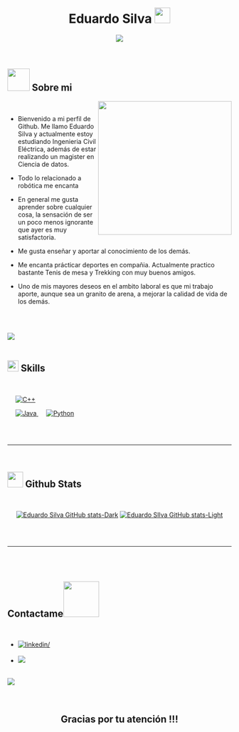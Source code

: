 <h1 align="center"><b>Eduardo Silva </b><img src="https://media.giphy.com/media/hvRJCLFzcasrR4ia7z/giphy.gif" width="35"></h1>

<p align="center">
  <img src="https://readme-typing-svg.herokuapp.com?font=Time+New+Roman&color=cyan&size=25&center=true&vCenter=true&width=600&height=100&lines=Ingeniería+Civil+eléctrica;Ciencia+de+datos;Robótica;Tenis+de+mesa+<3">
</p>


<br>



	
## <picture><img src = "./assets/mdImages/about_me.gif" width = 50px></picture> **Sobre mi**

<picture>
  <source media="(max-width: 767px)" srcset="">
  <img align="right" alt="" src="./assets/mdImages/programming.svg" width=300px>
</picture>

<br>

- Bienvenido a mi perfil de Github. Me llamo Eduardo Silva y actualmente estoy estudiando Ingenieria Civil Eléctrica, además de estar realizando un magister en Ciencia de datos.

- Todo lo relacionado a robótica me encanta

- En general me gusta aprender sobre cualquier cosa, la sensación de ser un poco menos ignorante que ayer es muy satisfactoria.

- Me gusta enseñar y aportar al conocimiento de los demás.

- Me encanta prácticar deportes en compañia. Actualmente practico bastante Tenis de mesa y Trekking con muy buenos amigos.

- Uno de mis mayores deseos en el ambito laboral es que mi trabajo aporte, aunque sea un granito de arena, a mejorar la calidad de vida de los demás.



<br><br>

<img src="https://user-images.githubusercontent.com/73097560/115834477-dbab4500-a447-11eb-908a-139a6edaec5c.gif"><br><br>

## <img src="https://media2.giphy.com/media/QssGEmpkyEOhBCb7e1/giphy.gif?cid=ecf05e47a0n3gi1bfqntqmob8g9aid1oyj2wr3ds3mg700bl&rid=giphy.gif" width ="25"><b> Skills</b>
<br>

<p align="center"> 

  &emsp;
  <a href="https://www.w3schools.com/cpp/" target="_blank"> 
    <img alt="C++" src="https://img.shields.io/badge/C++%20-%2300599C.svg?style=plastic&logo=c%2B%2B&logoColor=white">
  </a> 

  &emsp;
  <a href="https://www.java.com" target="_blank"> 
    <img alt="Java" src="https://img.shields.io/badge/Java-%23007396.svg?style=plastic&logo=java&logoColor=white">
  </a>
  &emsp;
   <a href="https://www.python.org" target="_blank">
    <img alt="Python" src="https://img.shields.io/badge/Python%20-%2314354C.svg?style=plastic&logo=python&logoColor=white">
  </a>
</p>

<br>
<br>

-----

<br>


## <img src="https://media.giphy.com/media/iY8CRBdQXODJSCERIr/giphy.gif" width="35"><b> Github Stats </b>
<br>

<div align="center">

[![Eduardo Silva GitHub stats-Dark](https://github-readme-stats.vercel.app/api?username=Eduardo1179&show_icons=true&theme=dark#gh-dark-mode-only)](https://github.com/anuraghazra/github-readme-stats#gh-dark-mode-only)
[![Eduardo SIlva GitHub stats-Light](https://github-readme-stats.vercel.app/api?username=Eduardo1179&show_icons=true&theme=default#gh-light-mode-only)](https://github.com/anuraghazra/github-readme-stats#gh-light-mode-only)

</div>

<br>
<br>

-----

<br>
<br>

## <b> Contactame</b><img src="./assets/mdImages/handshake.gif" width ="80">
<br>
<div align='left'>

<ul>

<li>
<a href="https://www.linkedin.com/in/eduardo-silva-gaete-4b0aa5218/" target="_blank">
<img src="https://img.shields.io/badge/linkedin:  Eduardo.Silva-0077B5.svg?color=405DE6&style=for-the-badge&logo=linkedin&logoColor=white" alt=linkedin/>
</a>
</li>

<br>



<li>
<a href="mailto:edu.jsilvag@gmail.com" target="_blank">
<img src="https://img.shields.io/badge/gmail:  edu.jsilvag-%23EA4335.svg?style=for-the-badge&logo=gmail&logoColor=white" t=mail/>
</a>
</li>
	
</ul>
</div>

<br>
<img src="https://user-images.githubusercontent.com/73097560/115834477-dbab4500-a447-11eb-908a-139a6edaec5c.gif">
<br>
<br>
<br>

<div align='center'>

## <b> Gracias por tu atención !!!</b>

</div>
<br>
<br>
